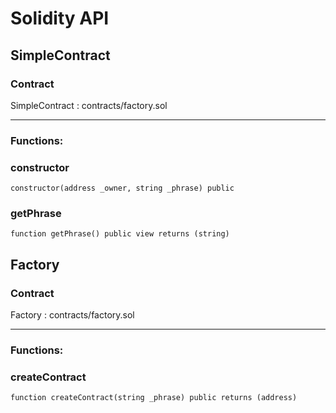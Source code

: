 # Solidity API

## SimpleContract

### Contract
SimpleContract : contracts/factory.sol

 --- 
### Functions:
### constructor

```solidity
constructor(address _owner, string _phrase) public
```

### getPhrase

```solidity
function getPhrase() public view returns (string)
```

## Factory

### Contract
Factory : contracts/factory.sol

 --- 
### Functions:
### createContract

```solidity
function createContract(string _phrase) public returns (address)
```